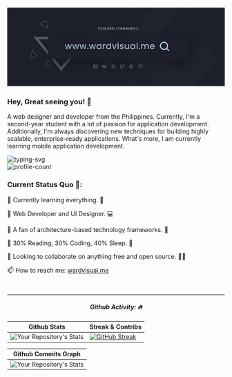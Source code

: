 <!--
  @Author: Edward Fernandez (https://github.com/wardvisual)
 -->

[<img src="./assets/wardvisual-banner.png">](https://www.wardvisual.me/)

<h3> Hey, Great seeing you! 👀</h3>
<p>A web designer and developer from the Philippines. Currently, I'm a second-year student with a lot of passion for application development. Additionally, I'm always discovering new techniques for building highly scalable, enterprise-ready applications. What's more, I am currently learning mobile application development. </p>

<div> 
<img src="https://readme-typing-svg.herokuapp.com?color=5A9BDA&lines=Edward+Fernandez;Fullstack+Javascript+Developer;UI%2FUX+Designer" alt="typing-svg"> 
<br/> 
<img src="https://komarev.com/ghpvc/?username=your-github-wardvisual&style=flat-square" alt="profile-count"/> 
</div>

<div align="start" style="margin-bottom: 3em;">
  <h3> Current Status Quo 🍵: </h3>
    <p> 🌱 Currently learning everything. 🤣 </p>
    <p> 💼 Web Developer and UI Designer. 💻 </p>
    <p> 🚀 A fan of architecture-based technology frameworks. 🤞</p>
    <p> 🤖 30% Reading, 30% Coding, 40% Sleep. 🧒 </p>
    <p> 👯 Looking to collaborate on anything free and open source. 👩‍💻 </p>
    <p> 📫 How to reach me: <a href="https://www.wardvisual.me/" target="_blank">wardvisual.me</a> </p>
</div>

<hr />

<div align="center" >
  <h5>Github Activity: 🔥</h5>
</div>

| Github Stats |Streak & Contribs
| --- | --- |
| ![Your Repository's Stats](https://github-readme-stats.vercel.app/api?username=wardvisual&show_icons=true&hide=&count_private=true&title_color=519AD7&text_color=ffffff&icon_color=519AD7&bg_color=1B1A22&hide_border=true&show_icons=true) | [![GitHub Streak](https://github-readme-streak-stats.herokuapp.com/?user=wardvisual&stroke=ffffff&background=1B1A22&ring=519AD7&fire=0891b2&currStreakNum=ffffff&currStreakLabel=519AD7&sideNums=ffffff&sideLabels=ffffff&dates=ffffff&hide_border=true)](https://git.io/streak-stats) |

| Github Commits Graph
| --- |
| ![Your Repository's Stats](https://activity-graph.herokuapp.com/graph?username=wardvisual&bg_color=1B1A22&color=519AD7&line=519AD7&point=ffffff&area_color=519AD7&area=true&hide_border=true&custom_title=GitHub%20Commits%20Graph)

